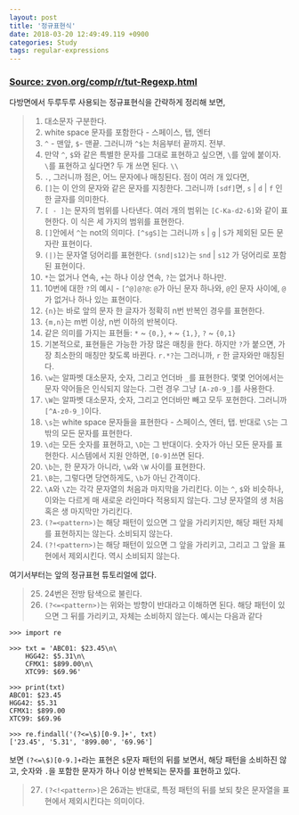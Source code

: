 ```yaml
---
layout: post
title: '정규표현식'
date: 2018-03-20 12:49:49.119 +0900
categories: Study
tags: regular-expressions
---
```


### [Source: zvon.org/comp/r/tut-Regexp.html](http://zvon.org/comp/r/tut-Regexp.html#Pages~Contents)

다방면에서 두루두루 사용되는 정규표현식을 간략하게 정리해 보면,

> 1. 대소문자 구분한다.
> 2. white space 문자를 포함한다 - 스페이스, 탭, 엔터
> 3. `^` - 맨앞, `$`- 맨끝. 그러니까 `^$`는 처음부터 끝까지. 전부.
> 4. 만약 `^`, `$`와 같은 특별한 문자를 그대로 표현하고 싶으면, `\`를 앞에 붙이자. `\`를 표현하고 싶다면? 두 개 쓰면 된다. `\\`
> 5. `.`, 그러니까 점은, 어느 문자에나 매칭된다. 점이 여러 개 있다면,
> 6. `[]`는 이 안의 문자와 같은 문자를 지칭한다. 그러니까 `[sdf]`면, `s` | `d` | `f` 인 한 글자를 의미한다.
> 7. `[ - ]`는 문자의 범위를 나타낸다. 여러 개의 범위는 `[C-Ka-d2-6]`와 같이 표현한다. 이 식은 세 가지의 범위를 표현한다.
> 8. `[]`안에서 `^`는 not의 의미다. `[^sgS]`는 그러니까 `s` | `g` | `S`가 제외된 모든 문자란 표현이다.
> 9. `(|)`는 문자열 덩어리를 표현한다. `(snd|s12)`는 `snd` | `s12` 가 덩어리로 포함된 표현이다.
> 10. `*`는 없거나 연속, `+`는 하나 이상 연속, `?`는 없거나 하나만.
> 11. 10번에 대한 `?`의 예시 - `[^@]@?@`: `@`가 아닌 문자 하나와, `@`인 문자 사이에, `@`가 없거나 하나 있는 표현이다.
> 12. `{n}`는 바로 앞의 문자 한 글자가 정확히 n번 반복인 경우를 표현한다.
> 13. `{m,n}`는 m번 이상, n번 이하의 반복이다.
> 14. 같은 의미를 가지는 표현들: `*` ~ `{0,}`, `+` ~ `{1,}`, `?` ~ `{0,1}`
> 15. 기본적으로, 표현들은 가능한 가장 많은 매칭을 한다. 하지만 `?`가 붙으면, 가장 최소한의 매칭만 찾도록 바뀐다. `r.*?`는 그러니까, `r` 한 글자와만 매칭된다.
> 16. `\w`는 알파벳 대소문자, 숫자, 그리고 언더바 `_`를 표현한다. 몇몇 언어에서는 문자 약어들은 인식되지 않는다. 그런 경우 그냥 `[A-z0-9_]`를 사용한다.
> 17. `\W`는 알파벳 대소문자, 숫자, 그리고 언더바만 빼고 모두 포현한다. 그러니까 `[^A-z0-9_]`이다.
> 18. `\s`는 white space 문자들을 표현한다 - 스페이스, 엔터, 탭. 반대로 `\S`는 그 밖의 모든 문자를 표현한다.
> 19. `\d`는 모든 숫자를 표현하고, `\D`는 그 반대이다. 숫자가 아닌 모든 문자를 표현한다. 시스템에서 지원 안하면, `[0-9]`쓰면 된다.
> 20. `\b`는, 한 문자가 아니라, `\w`와 `\W` 사이를 표현한다.
> 21. `\B`는, 그렇다면 당연하게도, `\b`가 아닌 간격이다.
> 22. `\A`와 `\Z`는 각각 문자열의 처음과 마지막을 가리킨다. 이는 `^`, `$`와 비슷하나, 이와는 다르게 매 새로운 라인마다 적용되지 않는다. 그냥 문자열의 생 처음 혹은 생 마지막만 가리킨다.
> 23. `(?=<pattern>)`는 해당 패턴이 있으면 그 앞을 가리키지만, 해당 패턴 자체를 표현하지는 않는다. 소비되지 않는다.
> 24. `(?!<pattern>)`는 해당 패턴이 있으면 그 앞을 가리키고, 그리고 그 앞을 표현에서 제외시킨다. 역시 소비되지 않는다.

여기서부터는 앞의 정규표현 튜토리얼에 없다.

> 25. 24번은 전방 탐색으로 불린다.
> 26. `(?<=<pattern>)`는 위와는 방향이 반대라고 이해하면 된다. 해당 패턴이 있으면 그 뒤를 가리키고, 자체는 소비하지 않는다. 예시는 다음과 같다

    >>> import re

    >>> txt = 'ABC01: $23.45\n\
        HGG42: $5.31\n\
        CFMX1: $899.00\n\
        XTC99: $69.96'

    >>> print(txt)
    ABC01: $23.45
    HGG42: $5.31
    CFMX1: $899.00
    XTC99: $69.96

    >>> re.findall('(?<=\$)[0-9.]+', txt)
    ['23.45', '5.31', '899.00', '69.96']

보면 `(?<=\$)[0-9.]+`라는 표현은 `$`문자 패턴의 뒤를 보면서, 해당 패턴을 소비하진 않고, 숫자와 `.`을 포함한 문자가 하나 이상 반복되는 문자를 표현하고 있다.

> 27. `(?<!<pattern>)`은 26과는 반대로, 특정 패턴의 뒤를 보되 찾은 문자열을 표현에서 제외시킨다는 의미이다.

